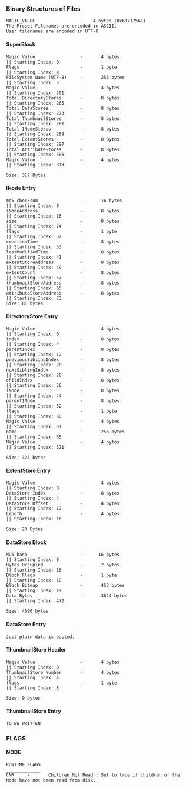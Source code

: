 ### Binary Structures of Files

    MAGIC_VALUE                 -    4 bytes (0x61717561)
    The Preset Filenames are encoded in ASCII.
    User filenames are encoded in UTF-8

#### SuperBlock
    Magic Value                 -       4 bytes                                 || Starting Index: 0
    Flags                       -       1 byte                                  || Starting Index: 4
    FileSystem Name (UTF-8)     -       256 bytes                               || Starting Index: 5
    Magic Value                 -       4 bytes                                 || Starting Index: 261
    Total DirectoryStores       -       8 bytes                                 || Starting Index: 265
    Total DataStores            -       8 bytes                                 || Starting Index: 273     
    Total ThumbnailStores       -       8 bytes                                 || Starting Index: 281
    Total INodeStores           -       8 bytes                                 || Starting Index: 289
    Total ExtentStores          -       8 Bytes                                 || Starting Index: 297
    Total AttributeStores       -       8 Bytes                                 || Starting Index: 305
    Magic Value                 -       4 bytes                                 || Starting Index: 313
    
    Size: 317 Bytes
    
#### INode Entry
    md5 checksum                -       16 bytes                                || Starting Index: 0
    iNodeAddress                -       8 bytes                                 || Starting Index: 16
    size                        -       8 bytes                                 || Starting Index: 24
    flags                       -       1 byte                                  || Starting Index: 32
    creationTime                -       8 bytes                                 || Starting Index: 33
    lastModifiedTime            -       8 bytes                                 || Starting Index: 41
    extentStoreAddress          -       8 bytes                                 || Starting Index: 49
    extentCount                 -       8 bytes                                 || Starting Index: 57
    thumbnailStoreAddress       -       8 bytes                                 || Starting Index: 65
    attributeStoreAddress       -       8 bytes                                 || Starting Index: 73
    Size: 81 bytes



#### DirectoryStore Entry
    Magic Value                 -       4 bytes                                 || Starting Index: 0
    index                       -       8 bytes                                 || Starting Index: 4
    parentIndex                 -       8 bytes                                 || Starting Index: 12
    previousSiblingIndex        -       8 bytes                                 || Starting Index: 20
    nextSiblingIndex            -       8 bytes                                 || Starting Index: 28
    childIndex                  -       8 bytes                                 || Starting Index: 36
    iNode                       -       8 bytes                                 || Starting Index: 44
    parentINode                 -       8 bytes                                 || Starting Index: 52
    flags                       -       1 byte                                  || Starting Index: 60
    Magic Value                 -       4 bytes                                 || Starting Index: 61
    name                        -       256 bytes                               || Starting Index: 65
    Magic Value                 -       4 bytes                                 || Starting Index: 321

    Size: 325 bytes

#### ExtentStore Entry
    Magic Value                 -       4 bytes                                 || Starting Index: 0
    DataStore Index             -       8 bytes                                 || Starting Index: 4
    DataStore Offset            -       4 bytes                                 || Starting Index: 12
    Length                      -       4 bytes                                 || Starting Index: 16 

    Size: 20 Bytes

#### DataStore Block
    MD5 hash                    -      16 bytes                                 || Starting Index: 0
    Bytes Occupied              -       2 bytes                                 || Starting Index: 16
    Block Flags                 -       1 byte                                  || Starting Index: 18
    Block Bitmap                -       453 bytes                               || Starting Index: 19
    Data Bytes                  -       3624 bytes                              || Starting Index: 472

    Size: 4096 bytes

#### DataStore Entry
    Just plain data is pasted.

#### ThumbnailStore Header
    Magic Value                 -       4 bytes                                 || Starting Index: 0
    ThumbnailStore Number       -       4 bytes                                 || Starting Index: 4
    flags                       -       1 byte                                  || Starting Index: 8
    
    Size: 9 bytes

#### ThumbnailStore Entry
    TO BE WRITTEN

### FLAGS

#### NODE
    RUNTIME_FLAGS
    _____________
    CNR     -       Children Not Read : Set to true if children of the Node have not been read from disk.
